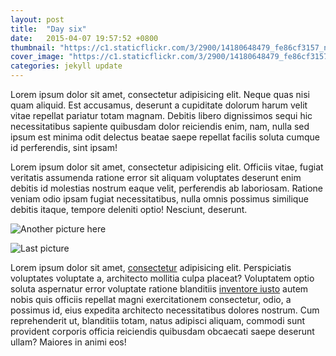 ```yaml
---
layout: post
title:  "Day six"
date:   2015-04-07 19:57:52 +0800
thumbnail: "https://c1.staticflickr.com/3/2900/14180648479_fe86cf3157_n.jpg"
cover_image: "https://c1.staticflickr.com/3/2900/14180648479_fe86cf3157_n.jpg"
categories: jekyll update
---
```


Lorem ipsum dolor sit amet, consectetur adipisicing elit. Neque quas nisi quam aliquid. Est accusamus, deserunt a cupiditate dolorum harum velit vitae repellat pariatur totam magnam. Debitis libero dignissimos sequi hic necessitatibus sapiente quibusdam dolor reiciendis enim, nam, nulla sed ipsum est minima odit delectus beatae saepe repellat facilis soluta cumque id perferendis, sint ipsam!

Lorem ipsum dolor sit amet, consectetur adipisicing elit. Officiis vitae, fugiat veritatis assumenda ratione error sit aliquam voluptates deserunt enim debitis id molestias nostrum eaque velit, perferendis ab laboriosam. Ratione veniam odio ipsam fugiat necessitatibus, nulla omnis possimus similique debitis itaque, tempore deleniti optio! Nesciunt, deserunt.

![Another picture here](http://im.vsco.co/1/51f48bb095e8247120/56c9e7b340955b61337b8a78/vsco_022216.jpg)

![Last picture](http://im.vsco.co/1/51f48bb095e8247120/56c9e7e440955b61337b8a7a/vsco_022216.jpg)

Lorem ipsum dolor sit amet, [consectetur] adipisicing elit. Perspiciatis voluptates voluptate a, architecto mollitia culpa placeat? Voluptatem optio soluta aspernatur error voluptate ratione blanditiis [inventore iusto] autem nobis quis officiis repellat magni exercitationem consectetur, odio, a possimus id, eius expedita architecto necessitatibus dolores nostrum. Cum reprehenderit ut, blanditiis totam, natus adipisci aliquam, commodi sunt provident corporis officia reiciendis quibusdam obcaecati saepe deserunt ullam? Maiores in animi eos!


[consectetur]:		http://www.google.com
[inventore iusto]:	http://www.facebook.com